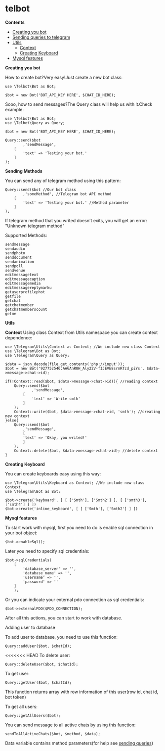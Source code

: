 # telbot

<b>Contents</b>
<ul>
	<li><a href = '#creating_bot'>Creating you bot</a></li>
	<li><a href = '#sending_queries'>Sending queries to telegram</a></li>
	<li>
		<a href = '#utils'>Utils</a>
		<ul>
			<li><a href="#utils_context">Context</a></li>
			<li><a href="#utils_keyboard">Creating Keyboard</a></li>
		</ul>
	</li>
	<li><a href = '#mysql_features'>Mysql features</a></li>
</ul>

<b id='creating_bot'>Creating you bot</b>

How to create bot?Very easy!Just create a new bot class:

	use \Telbot\Bot as Bot;

	$bot = new Bot('BOT_API_KEY HERE', $CHAT_ID_HERE);
	
Sooo, how to send messages?The Query class will help us with it.Check example:

	use \Telbot\Bot as Bot;
	use \Telbot\Query as Query;
	
	$bot = new Bot('BOT_API_KEY HERE', $CHAT_ID_HERE);
	
	Query::send($bot
			,'sendMessage',
		[
			'text' => 'Testing your bot.'
		]
	);

<b id='sending_queries'>Sending Methods</b>
	
You can send any of telegram method using this pattern:

	Query::send($bot //Our bot class
			,'someMethod', //Telegram bot API method
		[
			'text' => 'Testing your bot.' //Method parameter
		]
	);

If telegram method that you writed doesn't exits, you will get an error: "Unknown telegram method"

Supported Methods:

	sendmessage
	sendaudio
	sendphoto
	senddocument
	sendanimation
	sendpoll
	sendvenue
	editmessagetext
	editmessagecaption
	editmessagemedia
	editmessagereplymarku
	getuserprofilephot
	getfile
	getchat
	getchatmember
	getchatmemberscount
	getme

<b id='utils'>Utils</b>

<b id='utils_context'>Context</b>
Using class Context from Utils namespace you can create context dependence:

	use \Telegram\Utils\Context as Context; //We include new class Context
	use \Telegram\Bot as Bot;
	use \Telegram\Query as Query;
	
	$data = json_decode(file_get_contents('php://input'));
	$bot = new Bot('927752546:AAGAnR8H_Aly22V-fIJEVE8srmRTzd_piYs', $data->message->chat->id);

	if(!Context::read($bot, $data->message->chat->id)){ //reading context
		Query::send($bot
				,'sendMessage',
			[
				'text' => 'Write smth'
			]
		);
		Context::write($bot, $data->message->chat->id, 'smth'); //creating new context
	}else{
		Query::send($bot
			,'sendMessage',
			[
			'text' => 'Okay, you writed!'
			]
		);
		Context::delete($bot, $data->message->chat->id); //delete context
	}
	
<b id='utils_keyboard'>Creating Keyboard</b>

You can create keyboards easy using this way:

	use \Telegram\Utils\Keyboard as Context; //We include new class Context
	use \Telegram\Bot as Bot;

	$bot->create('keyboard', [ [ ['Smth'], ['Smth2'] ], [ ['smth3'], ['smth4'] ] ])
	$bot->create('inline_keyboard', [ [ ['Smth'], ['Smth2'] ] ])

<b id='mysql_features'>Mysql features</b>

To start work with mysql, first you need to do is enable sql connection in your bot object:

	$bot->enableSql();

Later you need to specify sql credentials:

	$bot->sqlCredentials(
		[
			'database_server' => '',
			'database_name' => '',
			'username' => '',
			'password' => ''
		]
		);

Or you can indicate your external pdo connection as sql credentials:
	
	$bot->externalPDO($PDO_CONNECTION);

After all this actions, you can start to work with database.

Adding user to database

To add user to database, you need to use this function:

	Query::addUser($bot, $chatId);

<<<<<<< HEAD
To delete user:

	Query::deleteUser($bot, $chatId);

To get user:

	Query::getUser($bot, $chatId);

This function returns array with row information of this user(row id, chat id, bot token)

To get all users:

	Query::getAllUsers($bot);

You can send message to all active chats by using this function:

	sendToAllActiveChats($bot, $method, $data);

Data variable contains method parameters(for help see <a href='#sending_queries'>sending queries</a>)
